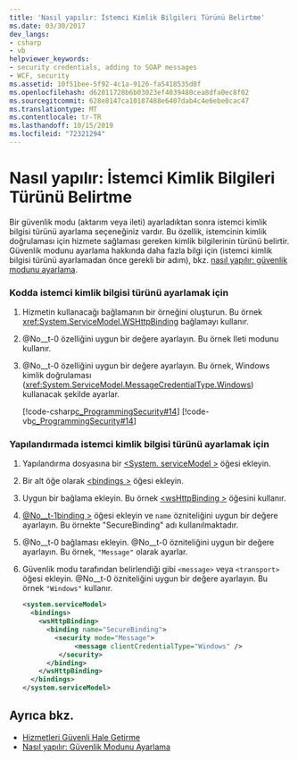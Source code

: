 ```yaml
---
title: 'Nasıl yapılır: İstemci Kimlik Bilgileri Türünü Belirtme'
ms.date: 03/30/2017
dev_langs:
- csharp
- vb
helpviewer_keywords:
- security credentials, adding to SOAP messages
- WCF, security
ms.assetid: 10f51bee-5f92-4c1a-9126-fa5418535d8f
ms.openlocfilehash: d62011728b6b03023ef4039480cea8dfa0ec8f02
ms.sourcegitcommit: 628e8147ca10187488e6407dab4c4e6ebe0cac47
ms.translationtype: MT
ms.contentlocale: tr-TR
ms.lasthandoff: 10/15/2019
ms.locfileid: "72321294"
---
```

# <a name="how-to-specify-the-client-credential-type"></a>Nasıl yapılır: İstemci Kimlik Bilgileri Türünü Belirtme
Bir güvenlik modu (aktarım veya ileti) ayarladıktan sonra istemci kimlik bilgisi türünü ayarlama seçeneğiniz vardır. Bu özellik, istemcinin kimlik doğrulaması için hizmete sağlaması gereken kimlik bilgilerinin türünü belirtir. Güvenlik modunu ayarlama hakkında daha fazla bilgi için (istemci kimlik bilgisi türünü ayarlamadan önce gerekli bir adım), bkz. [nasıl yapılır: güvenlik modunu ayarlama](how-to-set-the-security-mode.md).  
  
### <a name="to-set-the-client-credential-type-in-code"></a>Kodda istemci kimlik bilgisi türünü ayarlamak için  
  
1. Hizmetin kullanacağı bağlamanın bir örneğini oluşturun. Bu örnek <xref:System.ServiceModel.WSHttpBinding> bağlamayı kullanır.  
  
2. @No__t-0 özelliğini uygun bir değere ayarlayın. Bu örnek Ileti modunu kullanır.  
  
3. @No__t-0 özelliğini uygun bir değere ayarlayın. Bu örnek, Windows kimlik doğrulaması (<xref:System.ServiceModel.MessageCredentialType.Windows>) kullanacak şekilde ayarlar.  
  
     [!code-csharp[c_ProgrammingSecurity#14](../../../samples/snippets/csharp/VS_Snippets_CFX/c_programmingsecurity/cs/source.cs#14)]
     [!code-vb[c_ProgrammingSecurity#14](../../../samples/snippets/visualbasic/VS_Snippets_CFX/c_programmingsecurity/vb/source.vb#14)]  
  
### <a name="to-set-the-client-credential-type-in-configuration"></a>Yapılandırmada istemci kimlik bilgisi türünü ayarlamak için  
  
1. Yapılandırma dosyasına bir [\<System. serviceModel >](../configure-apps/file-schema/wcf/system-servicemodel.md) öğesi ekleyin.  
  
2. Bir alt öğe olarak [\<bindings >](../configure-apps/file-schema/wcf/bindings.md) öğesi ekleyin.  
  
3. Uygun bir bağlama ekleyin. Bu örnek [\<wsHttpBinding >](../configure-apps/file-schema/wcf/wshttpbinding.md) öğesini kullanır.  
  
4. [@No__t-1binding >](../misc/binding.md) öğesi ekleyin ve `name` özniteliğini uygun bir değere ayarlayın. Bu örnekte "SecureBinding" adı kullanılmaktadır.  
  
5. @No__t-0 bağlaması ekleyin. @No__t-0 özniteliğini uygun bir değere ayarlayın. Bu örnek, `"Message"` olarak ayarlar.  
  
6. Güvenlik modu tarafından belirlendiği gibi `<message>` veya `<transport>` öğesi ekleyin. @No__t-0 özniteliğini uygun bir değere ayarlayın. Bu örnek `"Windows"` kullanır.  
  
    ```xml  
    <system.serviceModel>  
      <bindings>  
        <wsHttpBinding>  
          <binding name="SecureBinding">  
            <security mode="Message">  
                 <message clientCredentialType="Windows" />  
             </security>  
          </binding>  
        </wsHttpBinding>  
      </bindings>  
    </system.serviceModel>  
    ```  
  
## <a name="see-also"></a>Ayrıca bkz.

- [Hizmetleri Güvenli Hale Getirme](securing-services.md)
- [Nasıl yapılır: Güvenlik Modunu Ayarlama](how-to-set-the-security-mode.md)
